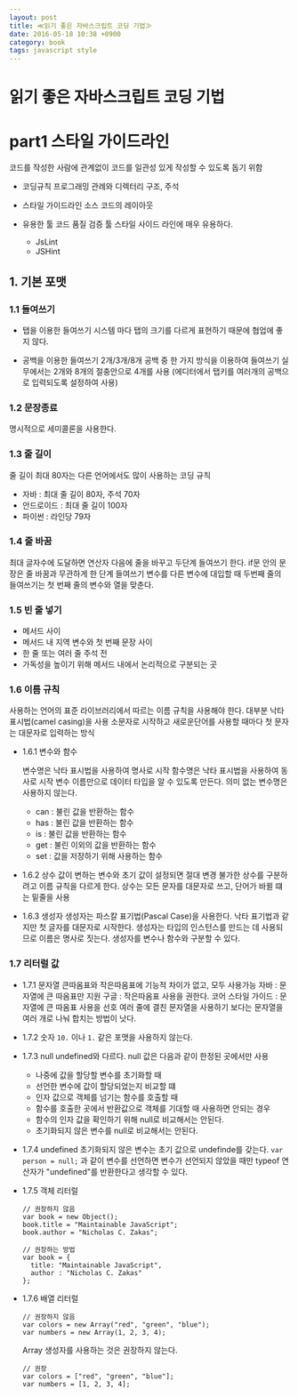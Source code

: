 ```yaml
---
layout: post
title: ≪읽기 좋은 자바스크립트 코딩 기법≫  
date: 2016-05-18 10:38 +0900
category: book
tags: javascript style
---
```



읽기 좋은 자바스크립트 코딩 기법
===

# part1 스타일 가이드라인

코드를 작성한 사람에 관계없이 코드를 일관성 있게 작성할 수 있도록 돕기 위함

* 코딩규칙
프로그래밍 관례와 디렉터리 구조, 주석

* 스타일 가이드라인
소스 코드의 레이아웃

* 유용한 툴
코드 품질 검증 툴 스타일 사이드 라인에 매우 유용하다.
	* JsLint
	* JSHint

## 1. 기본 포맷

### 1.1 들여쓰기

* 탭을 이용한 들여쓰기
  시스템 마다 탭의 크기를 다르게 표현하기 때문에 협업에 좋지 않다.

* 공백을 이용한 들여쓰기
  2개/3개/8개 공백 중 한 가지 방식을 이용하여 들여쓰기
  실무에서는 2개와 8개의 절충안으로 4개를 사용
  (에디터에서 탭키를 여러개의 공백으로 입력되도록 설정하여 사용)

### 1.2 문장종료

명시적으로 세미콜론을 사용한다.

### 1.3 줄 길이

줄 길이 최대 80자는 다른 언어에서도 많이 사용하는 코딩 규칙
* 자바 : 최대 줄 길이 80자, 주석 70자
* 안드로이드 : 최대 줄 길이 100자
* 파이썬 : 라인당 79자

### 1.4 줄 바꿈

최대 글자수에 도달하면 연산자 다음에 줄을 바꾸고 두단계 들여쓰기 한다.
if문 안의 문장은 줄 바꿈과 무관하게 한 단계 들여쓰기
변수를 다른 변수에 대입할 때 두번째 줄의 들여쓰기는 첫 번째 줄의 변수와 열을 맞춘다.

### 1.5 빈 줄 넣기

* 메서드 사이
* 메서드 내 지역 변수와 첫 번째 문장 사이
* 한 줄 또는 여러 줄 주석 전
* 가독성을 높이기 위해 메서드 내에서 논리적으로 구분되는 곳

### 1.6 이름 규칙

사용하는 언어의 표준 라이브러리에서 따르는 이름 규칙을 사용해야 한다.
대부분 낙타 표시법(camel casing)을 사용
소문자로 시작하고 새로운단어를 사용할 때마다 첫 문자는 대문자로 입력하는 방식

* 1.6.1 변수와 함수

  변수명은 낙타 표시법을 사용하여 명사로 시작
  함수명은 낙타 표시법을 사용하여 동사로 시작
  변수 이름만으로 데이터 타입을 알 수 있도록 만든다.
  의미 없는 변수명은 사용하지 않는다.
  * can : 불린 값을 반환하는 함수
  * has : 불린 값을 반환하는 함수
  * is : 불린 값을 반환하는 함수
  * get : 불린 이외의 값을 반환하는 함수
  * set : 값을 저장하기 위해 사용하는 함수

* 1.6.2 상수
  값이 변하는 변수와 초기 값이 설정되면 절대 변경 불가한 상수를 구분하려고 이름 규칙을 다르게 한다.
  상수는 모든 문자를 대문자로 쓰고, 단어가 바뀔 떄는 밑줄을 사용

* 1.6.3 생성자
  생성자는 파스칼 표기법(Pascal Case)을 사용한다.
  낙타 표기법과 같지만 첫 글자를 대문자로 시작한다.
  생성자는 타입의 인스턴스를 만드는 데 사용되므로 이름은 명사로 짓는다.
  생성자를 변수나 함수와 구분할 수 있다.

### 1.7 리터럴 값
* 1.7.1 문자열
  큰따옴표와 작은따옴표에 기능적 차이가 없고, 모두 사용가능
  자바 : 문자열에 큰 따옴표만 지원
  구글 : 작은따옴표 사용을 권한다.
  코어 스타일 가이드 : 문자열에 큰 따옴표 사용을 선호
  여러 줄에 결친 문자열을 사용하기 보다는 문자열을 여러 개로 나눠 합치는 방법이 낫다.

* 1.7.2 숫자
  `10.` 이나 `1.` 같은 포맷을 사용하지 않는다.

* 1.7.3 null
  undefined와 다르다. null 값은 다음과 같이 한정된 곳에서만 사용
    * 나중에 값을 할당할 변수를 초기화할 때
    * 선언한 변수에 값이 할당되었는지 비교할 떄
    * 인자 값으로 객체를 넘기는 함수를 호출할 때
    * 함수를 호출한 곳에서 반환값으로 객체를 기대할 때
  사용하면 안되는 경우
    * 함수의 인자 값을 확인하기 위해 null로 비교해서는 안된다.
    * 초기화되지 않은 변수를 null로 비교해서는 안된다.

* 1.7.4 undefined
  초기화되지 않은 변수는 초기 값으로 undefinde를 갖는다.
  `var person = null;` 과 같이 변수를 선언하면 변수가 선언되지 않았을 때만 typeof 연산자가 "undefined"를 반환한다고 생각할 수 있다.

* 1.7.5 객체 리터럴
  ```
  // 권장하지 않음
  var book = new Object();
  book.title = "Maintainable JavaScript";
  book.author = "Nicholas C. Zakas";
  ```
  ```
  // 권장하는 방법
  var book = {
    title: "Maintainable JavaScript",
    author : "Nicholas C. Zakas"
  };
  ```

* 1.7.6 배열 리터럴
  ```
  // 권장하지 않음
  var colors = new Array("red", "green", "blue");
  var numbers = new Array(1, 2, 3, 4);
  ```
  Array 생성자를 사용하는 것은 권장하지 않는다.
  ```
  // 권장
  var colors = ["red", "green", "blue"];
  var numbers = [1, 2, 3, 4];
  ```

